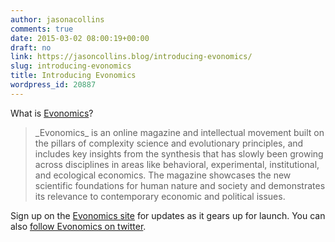 ```yaml
---
author: jasonacollins
comments: true
date: 2015-03-02 08:00:19+00:00
draft: no
link: https://jasoncollins.blog/introducing-evonomics/
slug: introducing-evonomics
title: Introducing Evonomics
wordpress_id: 20887
---
```


What is [Evonomics](http://evonomics.com/)?


<blockquote>_Evonomics_ is an online magazine and intellectual movement built on the pillars of complexity science and evolutionary principles, and includes key insights from the synthesis that has slowly been growing across disciplines in areas like behavioral, experimental, institutional, and ecological economics. The magazine showcases the new scientific foundations for human nature and society and demonstrates its relevance to contemporary economic and political issues.</blockquote>


Sign up on the [Evonomics site](http://evonomics.com/) for updates as it gears up for launch. You can also [follow Evonomics on twitter](https://twitter.com/evonomicsmag).
